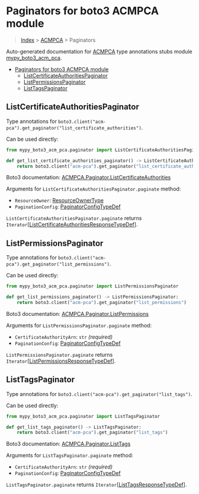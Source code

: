 # Paginators for boto3 ACMPCA module

> [Index](..) > [ACMPCA](.) > Paginators

Auto-generated documentation for
[ACMPCA](https://boto3.amazonaws.com/v1/documentation/api/1.17.74/reference/services/acm-pca.html#ACMPCA)
type annotations stubs module
[mypy_boto3_acm_pca](https://pypi.org/project/mypy-boto3-acm-pca/).

- [Paginators for boto3 ACMPCA module](#paginators-for-boto3-acmpca-module)
  - [ListCertificateAuthoritiesPaginator](#listcertificateauthoritiespaginator)
  - [ListPermissionsPaginator](#listpermissionspaginator)
  - [ListTagsPaginator](#listtagspaginator)

## ListCertificateAuthoritiesPaginator

Type annotations for
`boto3.client("acm-pca").get_paginator("list_certificate_authorities")`.

Can be used directly:

```python
from mypy_boto3_acm_pca.paginator import ListCertificateAuthoritiesPaginator

def get_list_certificate_authorities_paginator() -> ListCertificateAuthoritiesPaginator:
    return boto3.client("acm-pca").get_paginator("list_certificate_authorities")
```

Boto3 documentation:
[ACMPCA.Paginator.ListCertificateAuthorities](https://boto3.amazonaws.com/v1/documentation/api/1.17.74/reference/services/acm-pca.html#ACMPCA.Paginator.ListCertificateAuthorities)

Arguments for `ListCertificateAuthoritiesPaginator.paginate` method:

- `ResourceOwner`: [ResourceOwnerType](./literals.md#resourceownertype)
- `PaginationConfig`:
  [PaginatorConfigTypeDef](./type_defs.md#paginatorconfigtypedef)

`ListCertificateAuthoritiesPaginator.paginate` returns
`Iterator`\[[ListCertificateAuthoritiesResponseTypeDef](./type_defs.md#listcertificateauthoritiesresponsetypedef)\].

## ListPermissionsPaginator

Type annotations for
`boto3.client("acm-pca").get_paginator("list_permissions")`.

Can be used directly:

```python
from mypy_boto3_acm_pca.paginator import ListPermissionsPaginator

def get_list_permissions_paginator() -> ListPermissionsPaginator:
    return boto3.client("acm-pca").get_paginator("list_permissions")
```

Boto3 documentation:
[ACMPCA.Paginator.ListPermissions](https://boto3.amazonaws.com/v1/documentation/api/1.17.74/reference/services/acm-pca.html#ACMPCA.Paginator.ListPermissions)

Arguments for `ListPermissionsPaginator.paginate` method:

- `CertificateAuthorityArn`: `str` *(required)*
- `PaginationConfig`:
  [PaginatorConfigTypeDef](./type_defs.md#paginatorconfigtypedef)

`ListPermissionsPaginator.paginate` returns
`Iterator`\[[ListPermissionsResponseTypeDef](./type_defs.md#listpermissionsresponsetypedef)\].

## ListTagsPaginator

Type annotations for `boto3.client("acm-pca").get_paginator("list_tags")`.

Can be used directly:

```python
from mypy_boto3_acm_pca.paginator import ListTagsPaginator

def get_list_tags_paginator() -> ListTagsPaginator:
    return boto3.client("acm-pca").get_paginator("list_tags")
```

Boto3 documentation:
[ACMPCA.Paginator.ListTags](https://boto3.amazonaws.com/v1/documentation/api/1.17.74/reference/services/acm-pca.html#ACMPCA.Paginator.ListTags)

Arguments for `ListTagsPaginator.paginate` method:

- `CertificateAuthorityArn`: `str` *(required)*
- `PaginationConfig`:
  [PaginatorConfigTypeDef](./type_defs.md#paginatorconfigtypedef)

`ListTagsPaginator.paginate` returns
`Iterator`\[[ListTagsResponseTypeDef](./type_defs.md#listtagsresponsetypedef)\].
